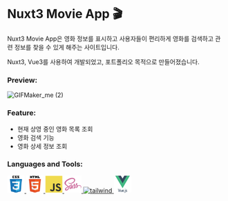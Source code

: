 <h1 align="left">Nuxt3 Movie App 🎬</h3>

Nuxt3 Movie App은 영화 정보를 표시하고 사용자들이 편리하게 영화를 검색하고 관련 정보를 찾을 수 있게 해주는 사이트입니다.

Nuxt3, Vue3를 사용하여 개발되었고, 포트폴리오 목적으로 만들어졌습니다.

<h3 align="left">Preview:</h3>

![GIFMaker_me (2)](https://github.com/qkrdkwl9090/nuxt3_movie_app/assets/32431645/16f21339-2217-408b-8260-6dac46848e9d)

<h3 align="left">Feature:</h3>
<ul>
  <li>현재 상영 중인 영화 목록 조회</li>
  <li>영화 검색 기능</li>
  <li>영화 상세 정보 조회</li>
</ul>

<h3 align="left">Languages and Tools:</h3>
<p align="left"> <a href="https://www.w3schools.com/css/" target="_blank" rel="noreferrer"> <img src="https://raw.githubusercontent.com/devicons/devicon/master/icons/css3/css3-original-wordmark.svg" alt="css3" width="40" height="40"/> </a> <a href="https://www.w3.org/html/" target="_blank" rel="noreferrer"> <img src="https://raw.githubusercontent.com/devicons/devicon/master/icons/html5/html5-original-wordmark.svg" alt="html5" width="40" height="40"/> </a> <a href="https://developer.mozilla.org/en-US/docs/Web/JavaScript" target="_blank" rel="noreferrer"> <img src="https://raw.githubusercontent.com/devicons/devicon/master/icons/javascript/javascript-original.svg" alt="javascript" width="40" height="40"/> </a> <a href="https://sass-lang.com" target="_blank" rel="noreferrer"> <img src="https://raw.githubusercontent.com/devicons/devicon/master/icons/sass/sass-original.svg" alt="sass" width="40" height="40"/> </a> <a href="https://tailwindcss.com/" target="_blank" rel="noreferrer"> <img src="https://www.vectorlogo.zone/logos/tailwindcss/tailwindcss-icon.svg" alt="tailwind" width="40" height="40"/> </a> <a href="https://vuejs.org/" target="_blank" rel="noreferrer"> <img src="https://raw.githubusercontent.com/devicons/devicon/master/icons/vuejs/vuejs-original-wordmark.svg" alt="vuejs" width="40" height="40"/> </a> </p>
